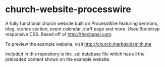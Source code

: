 # church-website-processwire
A fully functional church website built on ProcessWire featuring sermons, blog, stories section, event calendar, staff page and more. Uses Bootstrap responsive CSS. Based off of http://thechapel.com.

To preview the example website, visit http://church.markgoldsmith.me

Included in this repository is the .sql database file which has all the preloaded content shown on the example website.